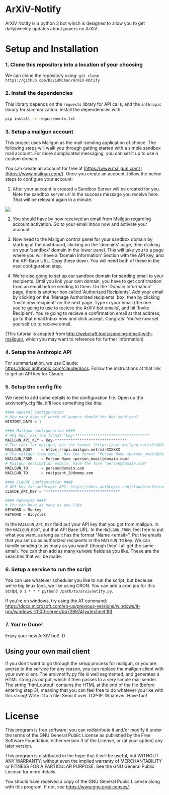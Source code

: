 # ArXiV-Notify

ArXiV Notify is a python 3 bot which is designed to allow you to get daily/weekly updates about papers on ArXiV.

# Setup and Installation

### 1. Clone this repository into a location of your choosing

We can clone the repository using: `git clone https://github.com/DavidMChan/ArXiV-Notify`

### 2. Install the dependencies

This library depends on the `requests` library for API calls, and the `anthropic` library for summarization. Install the dependencies with:

```bash
pip install -r requirements.txt
```

### 3. Setup a mailgun account

This project uses Mailgun as the mail-sending application of choice. The following steps will walk you through getting started with a simple sandbox mail account. For more complicated messaging, you can set it up to use a custom domain.
    
You can create an account for free at [https://www.mailgun.com/](https://www.mailgun.com/). Once you create an account, follow the below steps to configure your account:

1. After your account is created a Sandbox Server will be created for you. Note the sandbox server url in the success message you receive here. That will be relevant again in a minute.

![](http://wpninjas.com/wp-content/uploads/2015/10/Screen-Shot-2015-10-16-at-2.20.08-PM-800x202.png)

2. You should have by now received an email from Mailgun regarding account activation. Go to your email Inbox now and activate your account.
    
3. Now head to the Mailgun control panel for your sandbox domain by starting at the dashboard, clicking on the 'domains' page, then clicking on your 'sandbox' domain in the lower panel. This will take you to a page where you will have a 'Domain Information' Section with the API key, and the API Base URL. Copy these down. You will need both of these in the next configuration step. 

4. We're also going to set up our sandbox domain for sending email to your recipients. Until you link your own domain, you have to get confirmation from an email before sending to them. On the 'Domain Information' page, there is another box called 'Authorized Recipients'. Add your email by clicking on the 'Manage Authorized recipients' box, then by clicking 'Invite new recipient' on the next page. Type in your email (the one you're going to use to recieve the ArXiV bot emails', and hit 'Invite Recipient'. You're going to recieve a confirmation email at that address, go to that email Inbox now and click accept. Congrats! You've now set yourself up to recieve email.

(This tutorial is adapted from http://webcraft.tools/sending-email-with-mailgun/, which you may want to reference for further information)

### 4. Setup the Anthropic API

For summarization, we use Claude: https://docs.anthropic.com/claude/docs. Follow the instructions at that link to get an API key for Claude.

### 5. Setup the config file

We need to add some details to the configuration file. Open up the arxivnotify.cfg file, it'll look something like this:
```py
#### General Configuration
# How many days of worth of papers should the bot send you?
HISTORY_DAYS = 1

#### Mailgun configuration ####
# API Key, has the format "key-********************************"
MAILGUN_API_KEY = key-********************************
# The root for mailgun, has the format "https://api.mailgun.net/v3/XXXXXX"
MAILGUN_ROOT    = https://api.mailgun.net/v3/XXXXXX
# The mailgun from email, has the format "Person Name <person_email@domain.com>"
MAILGUN_FROM    = Person Name <person_email@domain.com>
# Mailgun destination emails, have the form "person@domain.com"
MAILGUN_TO      = person@domain.com
MAILGUN_TO      = recipient_2@dummy.com

#### CLAUDE Configuration ####
# API Key for anthropic API: https://docs.anthropic.com/claude/reference/getting-started-with-the-api
CLAUDE_API_KEY = "********************************"

#### Keywords ####
# You can have as many as you like
KEYWORD = Monkey
KEYWORD = Bicycles
```

In the `MAILGUN_API_KEY` field put your API key that you got from mailgun. In the `MAILGUN_ROOT`, put that API Base URL. In the `MAILGUN_FROM`, feel free to put what you want, as long as it has the format "Name \<email\>". Put the emails that you set up as authorized recipients in the `MAILGUN_TO` key. We can handle sending to as many as you want! (though they'll all get the same email). You can then add as many `KEYWORD` fields as you like. These are the searches that will be made.

### 6. Setup a service to run the script

You can use whatever scheduler you like to run the script, but because we're big linux fans, we like using CRON. You can add a cron job for this script, `0 1 * * * python3 /path/to/arxivnotify.py`.

If you're on windows, try using the AT command: https://docs.microsoft.com/en-us/previous-versions/windows/it-pro/windows-2000-server/bb726974(v=technet.10)

### 7. You're Done!

Enjoy your new ArXiV bot! :D

## Using your own mail client

If you don't want to go through the setup process for mailgun, or you are averse to the service for any reason, you can replace the mailgun client with your own client. The arxivnotify.py file is well segmented, and generates a HTML string as output, which it then passes to a very simple mail sender. The string 'html_output' contains the HTML at the end of the file (before entering step 3), meaning that you can feel free to do whatever you like with this string! Write it to a file! Send it over TCP-IP. Whatever. Have fun!

# License

This program is free software: you can redistribute it and/or modify
it under the terms of the GNU General Public License as published by
the Free Software Foundation, either version 3 of the License, or
(at your option) any later version.

This program is distributed in the hope that it will be useful,
but WITHOUT ANY WARRANTY; without even the implied warranty of
MERCHANTABILITY or FITNESS FOR A PARTICULAR PURPOSE.  See the
GNU General Public License for more details.

You should have received a copy of the GNU General Public License
along with this program.  If not, see <https://www.gnu.org/licenses/>.


